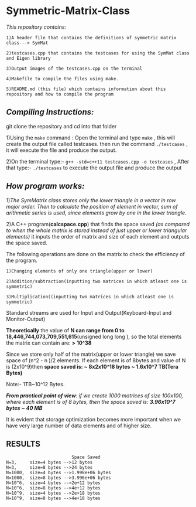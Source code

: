 # Symmetric-Matrix-Class
_This repository contains:_

    1)A header file that contains the definitions of symmetric matrix class---> SymMat

    2)testcases.cpp that contains the testcases for using the SymMat class and Eigen library

    3)Output images of the testcases.cpp on the terminal

    4)Makefile to compile the files using make.

    5)README.md (this file) which contains information about this repository and how to compile the program




## **_Compiling Instructions:_**

git clone the repository and cd into that folder

1)Using the ``make`` command :
Open the terminal and type ``make`` , this will create the output file called testcases.
then run the command ``./testcases`` , it will execute the file and produce the output.

2)On the terminal type:- ``g++ -std=c++11 testcases.cpp -o testcases`` , 
After that type:- ``./testcases`` to execute the output file and produce the output


## **_How program works:_**

1)*The SymMatrix class stores only the lower triangle in a vector in row major order.
Then to calculate the position of element in vector, sum of arithmetic series is used, since elements grow by one in the lower triangle.*

2)A C++ program(**calcspace.cpp**) that finds the space saved *(as compared to when the whole matrix is stored instead of just upper or lower triangular elements)* it inputs the order of matrix and size of each element and outputs the space saved.

The following operations are done on the matrix to check the efficiency of the program.

    1)Changing elements of only one triangle(upper or lower)

    2)Addition/subtraction(inputting two matrices in which atleast one is symmetric)
  
    3)Multiplication((inputting two matrices in which atleast one is symmetric)
  

Standard streams are used for Input and Output(Keyboard-Input and Monitor-Output)

**Theoretically** the value of **N can range from 0 to 18,446,744,073,709,551,615**(unsigned long long ), so the total elements the matrix can contain are: **> 10^38**

Since we store only half of the matrix(upper or lower triangle) we save space of (n^2 - n )/2 elements.
If each element is of 8bytes and value of N is (2x10^9)then **space saved is: ~ 8x2x10^18 bytes ~ 1.6x10^7 TB(Tera Bytes)**

Note:- 1TB~10^12 Bytes.

_**From practical point of view**: if we create 1000 matrices of size 100x100, where each element is of 8 bytes, then the space saved is: **3.96x10^7 bytes ~ 40 MB**_ 

It is evident that storage optimization becomes more important when we have very large number of data elements and of higher size.

## **RESULTS**
    
                             Space Saved
    N=3,     size=4 bytes -->12 bytes
    N=3,     size=8 bytes -->24 bytes
    N=1000,  size=4 bytes -->1.998e+06 bytes
    N=1000,  size=8 bytes -->3.996e+06 bytes
    N=10^6,  size=4 bytes -->2e+12 bytes
    N=10^6,  size=8 bytes -->4e+12 bytes
    N=10^9,  size=4 bytes -->2e+18 bytes
    N=10^9,  size=8 bytes -->4e+18 bytes
